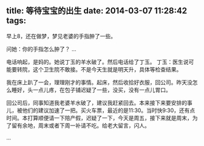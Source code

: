 title: 等待宝宝的出生
date: 2014-03-07 11:28:42
tags:
---

早上8，还在做梦，梦见老婆的手指肿了一些。

问她：你的手指怎么肿了？
...

电话响起，是妈的。她说丁玉的羊水破了。然后电话给了丁玉。
丁玉：医生说可能要转院，这个卫生院不敢接。不是今天生就是明天升，具体等检查结果。

我在床上趴了一会，理理刚才的事情。起床，然后收拾好衣服，回公司。昨天没怎么睡好，头一点儿疼，在包子铺迟疑了一些，没买，没有一点儿胃口。

回公司后，同事知道我老婆羊水破了，建议我赶紧回去。本来接下来要安排的事儿，被他们的建议加速了一把。买火车票，最近的是11:30。当时快9:30，还有点时间。本打算顺便请一下陪产假，迟疑了一下，今天是周五，接下来就是周末，为了留有余地，周末或者下周一补请不吃。给老大留言，闪人。

...